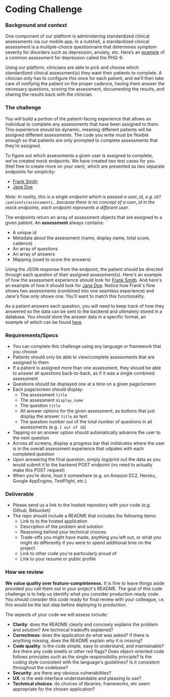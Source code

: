 # Coding Challenge

### Background and context
One component of our platform is administering standardized clinical assessments via our mobile app. In a nutshell, a standardized clinical assessment is a multiple-choice questionnaire that determines symptom severity for disorders such as depression, anxiety, etc. Here’s an [example](https://www.mdcalc.com/phq-9-patient-health-questionnaire-9) of a common assessment for depression called the PHQ-9.

Using our platform, clinicians are able to pick and choose which standardized clinical assessment(s) they want their patients to complete. A clinician only has to configure this once for each patient, and we’ll then take care of notifying the patient on the proper cadence, having them answer the necessary questions, scoring the assessment, documenting the results, and sharing the results back with the clinician.

### The challenge
You will build a portion of the patient-facing experience that allows an individual to complete any assessments that have been assigned to them. This experience should be dynamic, meaning different patients will be assigned different assessments. The code you write must be flexible enough so that patients are only prompted to complete assessments that they’re assigned.

To figure out which assessments a given user is assigned to complete, we’ve created mock endpoints. We have created two test cases for you (feel free to create more on your own), which are presented as two separate endpoints for simplicity:

- [Frank Smith](https://www.mocky.io/v2/5c86be20340000e21389c26b)
- [Jane Doe](https://www.mocky.io/v2/5c7164773500007000e9e82a)

*Note: In reality, this is a single endpoint which is passed a user_id, e.g. `GET /patients/assessments`…because there is no concept of a user_id in the mock endpoints, each endpoint represents a different user.*

The endpoints return an array of assessment objects that are assigned to a given patient. An **assessment** always contains:
- A unique id
- Metadata about the assessment (name, display name, total score, cadence)
- An array of questions
- An array of answers
- Mapping (used to score the answers)

Using the JSON response from the endpoint, the patient should be directed through each question of their assigned assessment(s). Here's an example of how the assessment experience should look for [Frank Smith](https://cl.ly/65964d254109). And here's an example of how it should look for [Jane Doe](https://cl.ly/110393a23cbe). Notice how Frank's flow shows two assessments (combined into one seamless experience) and Jane's flow only shows one. You’ll want to match this functionality.

As a patient answers each question, you will need to keep track of how they answered so the data can be sent to the backend and ultimately stored in a database. You should store the answer data in a specific format, an example of which can be found [here](https://gist.github.com/dannyfreed/002230ad612e397455732275212f8036)

### Requirements/Specs
- You can complete this challenge using any language or framework that you choose
- Patients should only be able to view/complete assessments that are assigned to them
- If a patient is assigned more than one assessment, they should be able to answer all questions back-to-back, as if it was a single combined assessment
- Questions should be displayed one at a time on a given page/screen
- Each page/screen should display:
  - The assessment `title`
  - The assessment `display_name`
  - The question `title`
  - All answer options for the given assessment, as buttons that just display the answer `title` as text
  - The question number out of the total number of questions in all assessments (e.g. `1 out of 16`)
- Tapping on an answer option should automatically advance the user to the next question
- Across all screens, display a progress bar that indidcates where the user is in the overall assessment experience that udpates with each completed question
- Upon answering the final question, simply log/print out the data as you would submit it to the backend POST endpoint (no need to actually make this POST request)
- When you’re done, host it somewhere (e.g. on Amazon EC2, Heroku, Google AppEngine, TestFlight, etc.)

### Deliverable
- Please send us a link to the hosted repository with your code (e.g. Github, Bitbucket)
- The repo should include a README that includes the following items:
  - Link to to the hosted application
  - Description of the problem and solution
  - Reasoning behind your technical choices
  - Trade-offs you might have made, anything you left out, or what you might do differently if you were to spend additional time on the project
  - Link to other code you're particularly proud of
  - Link to your resume or public profile

### How we review
**We value quality over feature-completeness.** It is fine to leave things aside provided you call them out in your project's README. The goal of this code challenge is to help us identify what you consider production-ready code. You should consider this code ready for final review with your colleague, i.e. this would be the last step before deploying to production.

The aspects of your code we will assess include:
- **Clarity**: does the README clearly and concisely explains the problem and solution? Are technical tradeoffs explained?
- **Correctness**: does the application do what was asked? If there is anything missing, does the README explain why it is missing?
- **Code quality**: is the code simple, easy to understand, and maintainable? Are there any code smells or other red flags? Does object-oriented code follows principles such as the single responsibility principle? Is the coding style consistent with the language's guidelines? Is it consistent throughout the codebase?
- **Security**: are there any obvious vulnerabilities?
- **UX**: is the web interface understandable and pleasing to use?
- **Technical choices**: do choices of libraries, frameworks, etc seem appropriate for the chosen application?
